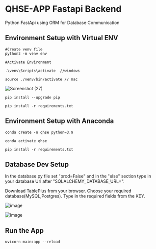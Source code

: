 # QHSE-APP Fastapi Backend

Python FastApi using ORM for Database Communication
 
 
## Environment Setup with Virtual ENV

```
#Create venv file
python3 -m venv env
```
```
#Activate Environment

.\venv\Scripts\activate  //windows

source ./venv/bin/activate // mac
```
![Screenshot (27)](https://github.com/10Sirus/qhse/assets/139644976/44a3c514-8ccb-4d41-8aad-dcd4cbcaa6b0)
```
pip install --upgrade pip
```
```
pip install -r requirements.txt
```
## Environment Setup with Anaconda

```
conda create -n qhse python=3.9
```
```
conda activate qhse
```
```
pip install -r requirements.txt
```



## Database Dev Setup

In the database.py file set "prod=False" and in the "else" section type in your database Url after "SQLALCHEMY_DATABASE_URL=".

Download TablePlus from your browser.
Choose your required database(MySQL,Postgres).
Type in the required fields from the KEY.

![image](https://github.com/10Sirus/qhse/assets/139644976/7a2a5f8b-e095-4714-a062-3729678fdccc)

![image](https://github.com/10Sirus/qhse/assets/139644976/6f71a0bb-f357-4676-a043-35c40b46ec19)

## Run the App

```
uvicorn main:app --reload

```
